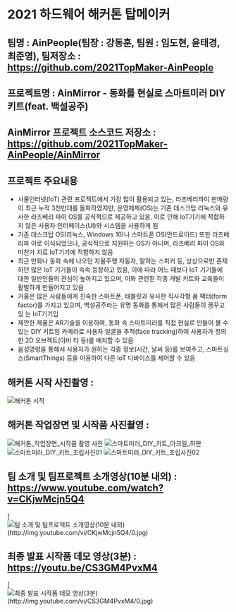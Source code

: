 # 2021 하드웨어 해커톤 탑메이커

## 팀명 : AinPeople(팀장 : 강동훈, 팀원 : 임도현, 윤태경, 최준영), 팀저장소 : https://github.com/2021TopMaker-AinPeople
## 프로젝트명 : AinMirror - 동화를 현실로 스마트미러 DIY 키트(feat. 백설공주)
## AinMirror 프로젝트 소스코드 저장소 : https://github.com/2021TopMaker-AinPeople/AinMirror

## 프로젝트 주요내용
* 사물인터넷(IoT) 관련 프로젝트에서 가장 많이 활용되고 있는, 라즈베리파이 판매량이
최근 누적 3천만대를 돌파하였지만, 운영체제(OS)는 기존 데스크탑 리눅스와 유사한
라즈베리 파이 OS를 공식적으로 제공하고 있음, 이로 인해 IoT기기에 적합하지 않은
사용자 인터페이스(UI)와 시스템을 사용하게 됨
* 기존 데스크탑 OS(리눅스, Windows 10)나 스마트폰 OS(안드로이드) 또한 라즈베리파
이로 이식되었으나, 공식적으로 지원하는 OS가 아니며, 라즈베리 파이 OS와 마찬가
지로 IoT기기에 적합하지 않음
* 최근 만화나 동화 속에 나오던 자율주행 자동자, 말하는 스피커 등, 상상으로만 존재
하던 많은 IoT 기기들이 속속 등장하고 있음, 이에 따라 어느 때보다 IoT 기기들에
대한 일반인들의 관심이 높아지고 있으며, 이와 관련된 각종 개발 키트와 교육들이
활발하게 만들어지고 있음
* 거울은 많은 사람들에게 친숙한 스마트폰, 태블릿과 유사한 직사각형 폼 팩터(form
factor)를 가지고 있으며, 백설공주라는 유명 동화를 통해서 많은 사람들이 꿈꾸고 있
는 IoT기기임
* 제안한 제품은 AR기술을 이용하여, 동화 속 스마트미러를 직접 현실로 만들어 볼 수
있는 DIY 키트임
카메라로 사용자 얼굴을 추적(face tracking)하여 사용자가 정의한 2D 오브젝트(아바
타 등)를 배치할 수 있음
* 음성명령을 통해서 사용자가 원하는 각종 정보(시간, 날씨 등)를 보여주고, 스마트싱
스(SmartThings) 등을 이용하여 다른 IoT 디바이스를 제어할 수 있음

## 해커톤 시작 사진촬영 : 
![해커톤 시작](./01_%ED%95%B4%EC%BB%A4%ED%86%A4_%EC%8B%9C%EC%9E%91_%EC%82%AC%EC%A7%84%EC%B4%AC%EC%98%81/%ED%95%B4%EC%BB%A4%ED%86%A4_%EC%8B%9C%EC%9E%91_%EC%82%AC%EC%A7%84%EC%B4%AC%EC%98%81.jpg)
## 해커톤 작업장면 및 시작품 사진촬영 : 
![해커톤_작업장면_시작품 촬영 사진](./02_해커톤_작업장면_및_시작품_촬영사진/해커톤_작업장면_시작품%20촬영%20사진.jpg)
![스마트미러_DIY_키트_아크릴_하판](./02_해커톤_작업장면_및_시작품_촬영사진/스마트미러_DIY_키트_아크릴_하판.jpg)
![스마트미러_DIY_키트_조립사진01](./02_해커톤_작업장면_및_시작품_촬영사진/스마트미러_DIY_키트_조립사진01.jpg)
![스마트미러_DIY_키트_조립사진02](./02_해커톤_작업장면_및_시작품_촬영사진/스마트미러_DIY_키트_조립사진02.jpg)
## 팀 소개 및 팀프로젝트 소개영상(10분 내외) : https://www.youtube.com/watch?v=CKjwMcjn5Q4
[![팀 소개 및 팀프로젝트 소개영상(10분 내외)(http://img.youtube.com/vi/CKjwMcjn5Q4/0.jpg)](https://youtu.be/CKjwMcjn5Q4?t=0s)

## 최종 발표 시작품 데모 영상(3분) : https://youtu.be/CS3GM4PvxM4
[![최종 발표 시작품 데모 영상(3분)(http://img.youtube.com/vi/CS3GM4PvxM4/0.jpg)](https://youtu.be/CS3GM4PvxM4?t=0s)

